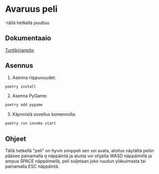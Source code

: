 # Avaruus peli

-tällä hetkellä puuttuu

## Dokumentaaio

[Tuntikirjanpito](https://github.com/ReimKuos/ot-harjoitustyo/blob/master/dokumentaatio/tuntikirjanpito.md)

## Asennus

1. Asenna riippuvuudet:

```bash
poetry install
```

2. Asenna PyGame:

```bash
poetry add pygame
```

3. Käynnistä sovellus komennolla:

```bash
poetry run invoke start
```
## Ohjeet

Tällä hetkellä "peli" on hyvin simppeli sen voi avata, aloitus näytältä peliin pääsee painamalla q näppäintä ja alusta voi ohjailla WASD näppäimillä ja ampua SPACE näppäimellä, peli suljetaan joko ruudun yläkulmasta tai painamalla ESC näppäintä.


